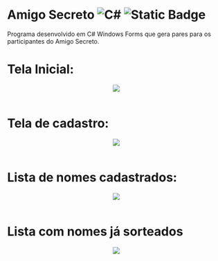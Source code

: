 ﻿# Amigo Secreto ![C#](https://img.shields.io/badge/c%23-%23239120.svg?logo=c-sharp&logoColor=white) ![Static Badge](https://img.shields.io/badge/6.0-blueviolet?logo=.net&logoColor=white) 
Programa desenvolvido em C# Windows Forms que gera pares para os participantes do Amigo Secreto.

<h1>Tela Inicial:</h1>
<div align="center">
  <img src="https://github.com/Mcjr07/Desafio-UFN--WindowsForms-WF/assets/146873394/f7203946-36cd-4ac0-863e-48d373f9b93b"/>
</div>
<br>
<h1>Tela de cadastro:</h1>
<div align="center">
  <img src="https://github.com/Mcjr07/Desafio-AmigoSecretoWF-Academia-UFN/assets/146873394/a289ee2a-b3bc-4812-97ee-f6258333283d"/>
</div>
<br>
<h1>Lista de nomes cadastrados:</h1>
<div align="center">
  <img src="https://github.com/Mcjr07/Desafio-AmigoSecretoWF-Academia-UFN/assets/146873394/ce6b1a8a-516d-48c3-b5ea-26ded956e87f"/>
</div>
<br>
<h1>Lista com nomes já sorteados</h1>
<div align="center">
  <img src="https://github.com/Mcjr07/Desafio-UFN--WindowsForms-WF/assets/146873394/e4f7de17-92cc-4b18-92ca-e2f031cfa3e3"/>
</div>
